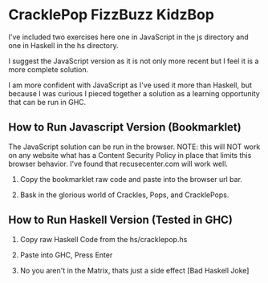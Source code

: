 # CracklePop FizzBuzz KidzBop

I've included two exercises here one in JavaScript in the js directory and one in Haskell in the hs directory.

I suggest the JavaScript version as it is not only more recent but I feel it is a more complete solution.

I am more confident with JavaScript as I've used it more than Haskell, but because I was curious I pieced together a solution as a learning opportunity that can be run in GHC.

## How to Run Javascript Version (Bookmarklet)

The JavaScript solution can be run in the browser.
NOTE: this will NOT work on any website what has a Content Security Policy in place that limits this browser behavior. I've found that recusecenter.com will work well.

1. Copy the bookmarklet raw code and paste into the browser url bar.

2. Bask in the glorious world of Crackles, Pops, and CracklePops.

## How to Run Haskell Version (Tested in GHC)

1. Copy raw Haskell Code from the hs/cracklepop.hs

2. Paste into GHC, Press Enter

3. No you aren't in the Matrix, thats just a side effect [Bad Haskell Joke]

